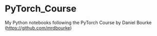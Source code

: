 # PyTorch_Course

My Python notebooks following the PyTorch Course by Daniel Bourke (https://github.com/mrdbourke)


